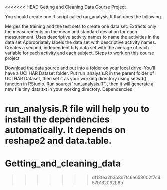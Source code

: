 <<<<<<< HEAD
Getting and Cleaning Data Course Project

You should create one R script called run\_analysis.R that does the
following.

Merges the training and the test sets to create one data set. Extracts
only the measurements on the mean and standard deviation for each
measurement. Uses descriptive activity names to name the activities in
the data set Appropriately labels the data set with descriptive activity
names. Creates a second, independent tidy data set with the average of
each variable for each activity and each subject. Steps to work on this
course project

Download the data source and put into a folder on your local drive.
You'll have a UCI HAR Dataset folder. Put run\_analysis.R in the parent
folder of UCI HAR Dataset, then set it as your working directory using
setwd() function in RStudio. Run source("run\_analysis.R"), then it will
generate a new file tiny\_data.txt in your working directory.
Dependencies

run\_analysis.R file will help you to install the dependencies
automatically. It depends on reshape2 and data.table.
=======
Getting_and_cleaning_data
=========================
>>>>>>> df13fea2b3b8c7fc6e658602f7c457b162092b6b

